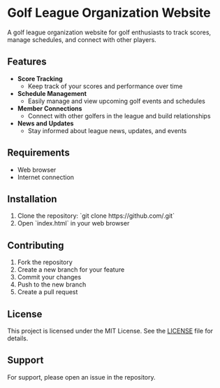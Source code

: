 <!--# Ed-Ryan.github.io
My personal website
-->
<h1>Golf League Organization Website</h1>

<p>A golf league organization website for golf enthusiasts to track scores, manage schedules, and connect with other players.</p>

<h2>Features</h2>
<ul>
  <li><strong>Score Tracking</strong>
    <ul>
      <li>Keep track of your scores and performance over time</li>
    </ul>
  </li>
  <li><strong>Schedule Management</strong>
    <ul>
      <li>Easily manage and view upcoming golf events and schedules</li>
    </ul>
  </li>
  <li><strong>Member Connections</strong>
    <ul>
      <li>Connect with other golfers in the league and build relationships</li>
    </ul>
  </li>
  <li><strong>News and Updates</strong>
    <ul>
      <li>Stay informed about league news, updates, and events</li>
    </ul>
  </li>
</ul>

<h2>Requirements</h2>
<ul>
  <li>Web browser</li>
  <li>Internet connection</li>
</ul>

<h2>Installation</h2>
<ol>
  <li>Clone the repository: `git clone https://github.com/<repo-name>.git`</li>
  <li>Open `index.html` in your web browser</li>
</ol>

<h2>Contributing</h2>
<ol>
  <li>Fork the repository</li>
  <li>Create a new branch for your feature</li>
  <li>Commit your changes</li>
  <li>Push to the new branch</li>
  <li>Create a pull request</li>
</ol>

<h2>License</h2>
<p>This project is licensed under the MIT License. See the <a href="LICENSE">LICENSE</a> file for details.</p>

<h2>Support</h2>
<p>For support, please open an issue in the repository.</p>